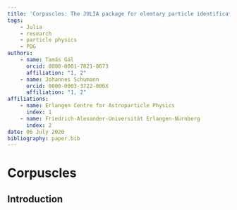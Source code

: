 ```yaml
---
title: 'Corpuscles: The JULIA package for elemtary particle identification'
tags:
    - Julia
    - research
    - particle physics
    - PDG
authors:
    - name: Tamás Gál
      orcid: 0000-0001-7821-8673
      affiliation: "1, 2"
    - name: Johannes Schumann
      orcid: 0000-0003-3722-086X
      affiliation: "1, 2"
affiliations:
    - name: Erlangen Centre for Astroparticle Physics
      index: 1
    - name: Friedrich-Alexander-Universität Erlangen-Nürnberg
      index: 2
date: 06 July 2020
bibliography: paper.bib
---
```

# Corpuscles

## Introduction





